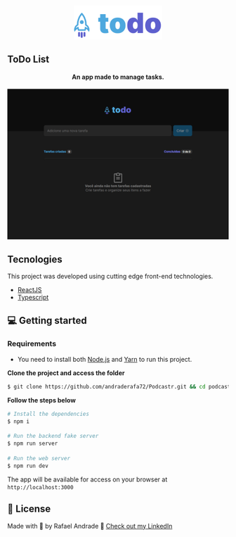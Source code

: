 <div align="center">
  <img src="src/assets/logo.svg" alt="ToDo logo" width="200px">
</div>

## ToDo List

<h4 align="center">
  An app made to manage tasks.
</h4>

![ToDo List preview](.github/app-preview.png)

## Tecnologies
This project was developed using cutting edge front-end technologies.


- [ReactJS](https://reactjs.org/)
- [Typescript](https://www.typescriptlang.org/)

## 💻 Getting started

### Requirements

- You need to install both [Node.js](https://nodejs.org/en/download/) and [Yarn](https://yarnpkg.com/) to run this project.

**Clone the project and access the folder**

```bash
$ git clone https://github.com/andraderafa72/Podcastr.git && cd podcastr
```

**Follow the steps below**

```bash
# Install the dependencies
$ npm i

# Run the backend fake server
$ npm run server

# Run the web server
$ npm run dev
```

The app will be available for access on your browser at `http://localhost:3000`

## 📝 License

Made with 💜 by Rafael Andrade 👋 [Check out my LinkedIn](https://www.linkedin.com/in/andraderafa72)

